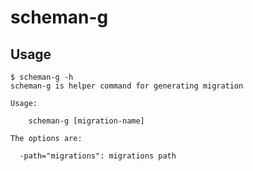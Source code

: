 # scheman-g

## Usage

```
$ scheman-g -h
scheman-g is helper command for generating migration

Usage:

    scheman-g [migration-name]

The options are:

  -path="migrations": migrations path
```
